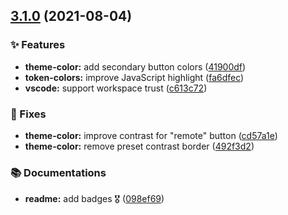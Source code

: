 ## [3.1.0](https://github.com/Ruppyio/dark-party/compare/v3.0.0...v3.1.0) (2021-08-04)

### ✨ Features

- **theme-color:** add secondary button colors ([41900df](https://github.com/Ruppyio/dark-party/commit/41900df6d2af23f0aa69d7c76f2c98bb1f9c6d15))
- **token-colors:** improve JavaScript highlight ([fa6dfec](https://github.com/Ruppyio/dark-party/commit/fa6dfec3994f69fe2f8df9668eff263e8e4b23ca))
- **vscode:** support workspace trust ([c613c72](https://github.com/Ruppyio/dark-party/commit/c613c72feb4026fd9004386da0a10c2ec3e6afc9))

### 🐛 Fixes

- **theme-color:** improve contrast for "remote" button ([cd57a1e](https://github.com/Ruppyio/dark-party/commit/cd57a1e9a8d9f1fa19930fd9ccc7879377794bb3))
- **theme-color:** remove preset contrast border ([492f3d2](https://github.com/Ruppyio/dark-party/commit/492f3d23f2978d29cfbd851bfd3ff4864f200519))

### 📚 Documentations

- **readme:** add badges 🎖 ([098ef69](https://github.com/Ruppyio/dark-party/commit/098ef69363f3359a1065405a22a692d16e4caa67))
